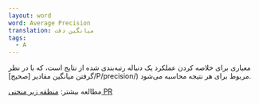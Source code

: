 ```yaml
---
layout: word
word: Average Precision
translation: میانگین دقت
tags:
  - A
---
```


معیاری برای خلاصه کردن عملکرد یک دنباله‌ رتبه‌بندی شده از نتایج است، که با در نظر گرفتن میانگین مقادیر [صحیح]/P/precision/) مربوط برای هر نتیجه محاسبه می‌شود.

مطالعه بیشتر: [منطقه زیر منحنی PR ](/A/area_under_the_pr_curve)
